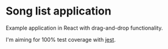 # Song list application

Example application in React with drag-and-drop functionality.

I'm aiming for 100% test coverage with [jest](https://facebook.github.io/jest).

